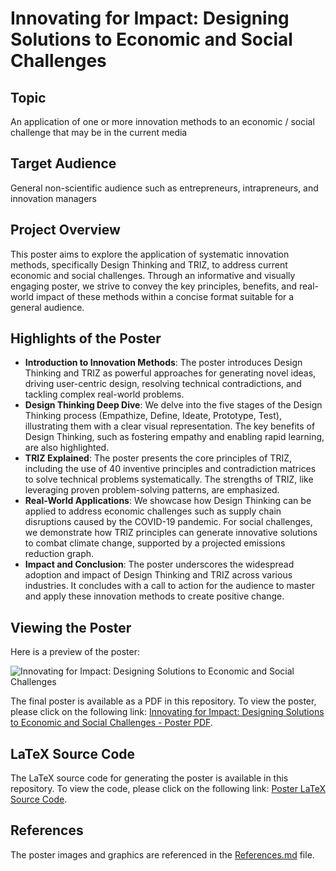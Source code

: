 # Innovating for Impact: Designing Solutions to Economic and Social Challenges

## Topic
An application of one or more innovation methods to an economic / social challenge that may be in the current media

## Target Audience
General non-scientific audience such as entrepreneurs, intrapreneurs, and innovation managers

## Project Overview
This poster aims to explore the application of systematic innovation methods, specifically Design Thinking and TRIZ, to address current economic and social challenges. Through an informative and visually engaging poster, we strive to convey the key principles, benefits, and real-world impact of these methods within a concise format suitable for a general audience.

## Highlights of the Poster
- **Introduction to Innovation Methods**: The poster introduces Design Thinking and TRIZ as powerful approaches for generating novel ideas, driving user-centric design, resolving technical contradictions, and tackling complex real-world problems.
- **Design Thinking Deep Dive**: We delve into the five stages of the Design Thinking process (Empathize, Define, Ideate, Prototype, Test), illustrating them with a clear visual representation. The key benefits of Design Thinking, such as fostering empathy and enabling rapid learning, are also highlighted.
- **TRIZ Explained**: The poster presents the core principles of TRIZ, including the use of 40 inventive principles and contradiction matrices to solve technical problems systematically. The strengths of TRIZ, like leveraging proven problem-solving patterns, are emphasized.
- **Real-World Applications**: We showcase how Design Thinking can be applied to address economic challenges such as supply chain disruptions caused by the COVID-19 pandemic. For social challenges, we demonstrate how TRIZ principles can generate innovative solutions to combat climate change, supported by a projected emissions reduction graph.
- **Impact and Conclusion**: The poster underscores the widespread adoption and impact of Design Thinking and TRIZ across various industries. It concludes with a call to action for the audience to master and apply these innovation methods to create positive change.

## Viewing the Poster
Here is a preview of the poster:

![Innovating for Impact: Designing Solutions to Economic and Social Challenges](./images/preview.png)

The final poster is available as a PDF in this repository. To view the poster, please click on the following link: [Innovating for Impact: Designing Solutions to Economic and Social Challenges - Poster PDF](./Poster.pdf).

## LaTeX Source Code
The LaTeX source code for generating the poster is available in this repository. To view the code, please click on the following link: [Poster LaTeX Source Code](./Poster.tex).

## References
The poster images and graphics are referenced in the [References.md](./References.md) file.